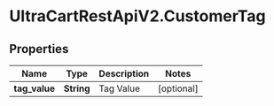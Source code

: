 # UltraCartRestApiV2.CustomerTag

## Properties
Name | Type | Description | Notes
------------ | ------------- | ------------- | -------------
**tag_value** | **String** | Tag Value | [optional] 


